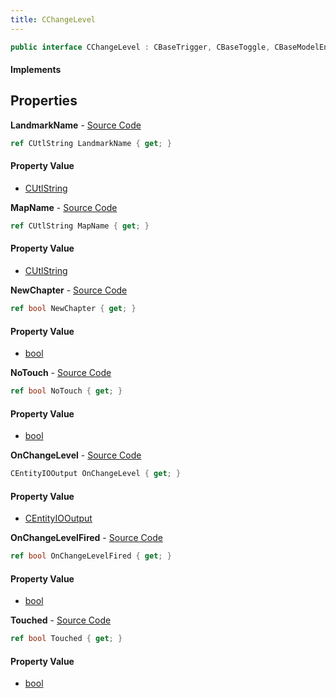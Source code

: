 ```yaml
---
title: CChangeLevel
---
```


```csharp
public interface CChangeLevel : CBaseTrigger, CBaseToggle, CBaseModelEntity, CBaseEntity, CEntityInstance, ISchemaClass<CEntityInstance>, ISchemaClass<CBaseEntity>, ISchemaClass<CBaseModelEntity>, ISchemaClass<CBaseToggle>, ISchemaClass<CBaseTrigger>, ISchemaClass<CChangeLevel>, ISchemaField, ISchemaClass, INativeHandle
```

#### Implements

## Properties

**LandmarkName** - [Source Code](https://github.com/swiftly-solution/swiftlys2/blob/master/managed/src/SwiftlyS2.Generated/Schemas/Interfaces/CChangeLevel.cs#L18)

```csharp
ref CUtlString LandmarkName { get; }
```

#### Property Value

- [CUtlString](/docs/api/shared/natives/cutlstring)

**MapName** - [Source Code](https://github.com/swiftly-solution/swiftlys2/blob/master/managed/src/SwiftlyS2.Generated/Schemas/Interfaces/CChangeLevel.cs#L16)

```csharp
ref CUtlString MapName { get; }
```

#### Property Value

- [CUtlString](/docs/api/shared/natives/cutlstring)

**NewChapter** - [Source Code](https://github.com/swiftly-solution/swiftlys2/blob/master/managed/src/SwiftlyS2.Generated/Schemas/Interfaces/CChangeLevel.cs#L26)

```csharp
ref bool NewChapter { get; }
```

#### Property Value

- [bool](https://learn.microsoft.com/dotnet/api/system.boolean)

**NoTouch** - [Source Code](https://github.com/swiftly-solution/swiftlys2/blob/master/managed/src/SwiftlyS2.Generated/Schemas/Interfaces/CChangeLevel.cs#L24)

```csharp
ref bool NoTouch { get; }
```

#### Property Value

- [bool](https://learn.microsoft.com/dotnet/api/system.boolean)

**OnChangeLevel** - [Source Code](https://github.com/swiftly-solution/swiftlys2/blob/master/managed/src/SwiftlyS2.Generated/Schemas/Interfaces/CChangeLevel.cs#L20)

```csharp
CEntityIOOutput OnChangeLevel { get; }
```

#### Property Value

- [CEntityIOOutput](/docs/api/shared/schemadefinitions/centityiooutput)

**OnChangeLevelFired** - [Source Code](https://github.com/swiftly-solution/swiftlys2/blob/master/managed/src/SwiftlyS2.Generated/Schemas/Interfaces/CChangeLevel.cs#L28)

```csharp
ref bool OnChangeLevelFired { get; }
```

#### Property Value

- [bool](https://learn.microsoft.com/dotnet/api/system.boolean)

**Touched** - [Source Code](https://github.com/swiftly-solution/swiftlys2/blob/master/managed/src/SwiftlyS2.Generated/Schemas/Interfaces/CChangeLevel.cs#L22)

```csharp
ref bool Touched { get; }
```

#### Property Value

- [bool](https://learn.microsoft.com/dotnet/api/system.boolean)

